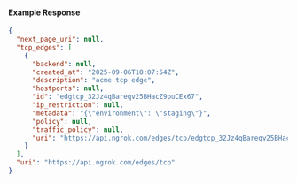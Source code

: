 <!-- Code generated for API Clients. DO NOT EDIT. -->

#### Example Response

```json
{
  "next_page_uri": null,
  "tcp_edges": [
    {
      "backend": null,
      "created_at": "2025-09-06T10:07:54Z",
      "description": "acme tcp edge",
      "hostports": null,
      "id": "edgtcp_32Jz4qBareqv25BHacZ9puCEx67",
      "ip_restriction": null,
      "metadata": "{\"environment\": \"staging\"}",
      "policy": null,
      "traffic_policy": null,
      "uri": "https://api.ngrok.com/edges/tcp/edgtcp_32Jz4qBareqv25BHacZ9puCEx67"
    }
  ],
  "uri": "https://api.ngrok.com/edges/tcp"
}
```

